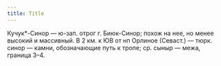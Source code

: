 ```yaml
---
title: Title
---
```


Кучук*-Синор — ю-зап. отрог г. Биюк-Синор; похож на нее, но менее высокий и
массивный. В 2 км. к ЮВ от нп Орлиное (Севаст.) — тюрк. синор — камни,
обозначающие путь к тропе; ср. сыныр — межа, граница З–4.
